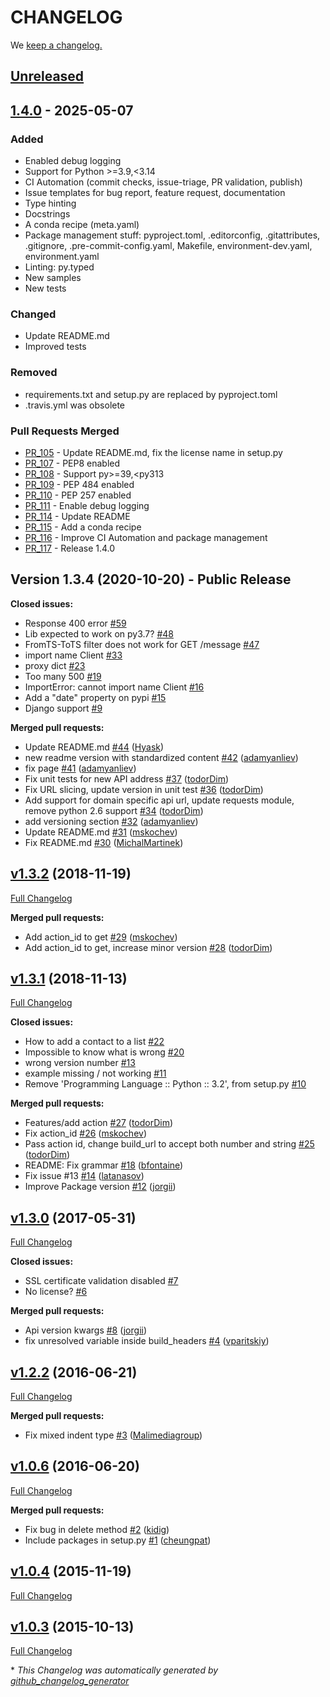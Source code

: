 # CHANGELOG

We [keep a changelog.](http://keepachangelog.com/)

## [Unreleased]

## [1.4.0] - 2025-05-07

### Added

- Enabled debug logging
- Support for Python >=3.9,\<3.14
- CI Automation (commit checks, issue-triage, PR validation, publish)
- Issue templates for bug report, feature request, documentation
- Type hinting
- Docstrings
- A conda recipe (meta.yaml)
- Package management stuff: pyproject.toml, .editorconfig, .gitattributes, .gitignore, .pre-commit-config.yaml, Makefile, environment-dev.yaml, environment.yaml
- Linting: py.typed
- New samples
- New tests

### Changed

- Update README.md
- Improved tests

### Removed

- requirements.txt and setup.py are replaced by pyproject.toml
- .travis.yml was obsolete

### Pull Requests Merged

- [PR_105](https://github.com/mailjet/mailjet-apiv3-python/pull/105) - Update README.md, fix the license name in setup.py
- [PR_107](https://github.com/mailjet/mailjet-apiv3-python/pull/107) - PEP8 enabled
- [PR_108](https://github.com/mailjet/mailjet-apiv3-python/pull/108) - Support py>=39,\<py313
- [PR_109](https://github.com/mailjet/mailjet-apiv3-python/pull/109) - PEP 484 enabled
- [PR_110](https://github.com/mailjet/mailjet-apiv3-python/pull/110) - PEP 257 enabled
- [PR_111](https://github.com/mailjet/mailjet-apiv3-python/pull/111) - Enable debug logging
- [PR_114](https://github.com/mailjet/mailjet-apiv3-python/pull/114) - Update README
- [PR_115](https://github.com/mailjet/mailjet-apiv3-python/pull/115) - Add a conda recipe
- [PR_116](https://github.com/mailjet/mailjet-apiv3-python/pull/116) - Improve CI Automation and package management
- [PR_117](https://github.com/mailjet/mailjet-apiv3-python/pull/117) - Release 1.4.0

## Version 1.3.4 (2020-10-20) - Public Release

**Closed issues:**

- Response 400 error [#59](https://github.com/mailjet/mailjet-apiv3-python/issues/59)
- Lib expected to work on py3.7? [#48](https://github.com/mailjet/mailjet-apiv3-python/issues/48)
- FromTS-ToTS filter does not work for GET /message [#47](https://github.com/mailjet/mailjet-apiv3-python/issues/47)
- import name Client [#33](https://github.com/mailjet/mailjet-apiv3-python/issues/33)
- proxy dict [#23](https://github.com/mailjet/mailjet-apiv3-python/issues/23)
- Too many 500 [#19](https://github.com/mailjet/mailjet-apiv3-python/issues/19)
- ImportError: cannot import name Client [#16](https://github.com/mailjet/mailjet-apiv3-python/issues/16)
- Add a "date" property on pypi [#15](https://github.com/mailjet/mailjet-apiv3-python/issues/15)
- Django support [#9](https://github.com/mailjet/mailjet-apiv3-python/issues/9)

**Merged pull requests:**

- Update README.md [#44](https://github.com/mailjet/mailjet-apiv3-python/pull/44) ([Hyask](https://github.com/Hyask))
- new readme version with standardized content [#42](https://github.com/mailjet/mailjet-apiv3-python/pull/42) ([adamyanliev](https://github.com/adamyanliev))
- fix page [#41](https://github.com/mailjet/mailjet-apiv3-python/pull/41) ([adamyanliev](https://github.com/adamyanliev))
- Fix unit tests for new API address [#37](https://github.com/mailjet/mailjet-apiv3-python/pull/37) ([todorDim](https://github.com/todorDim))
- Fix URL slicing, update version in unit test [#36](https://github.com/mailjet/mailjet-apiv3-python/pull/36) ([todorDim](https://github.com/todorDim))
- Add support for domain specific api url, update requests module, remove python 2.6 support [#34](https://github.com/mailjet/mailjet-apiv3-python/pull/34) ([todorDim](https://github.com/todorDim))
- add versioning section [#32](https://github.com/mailjet/mailjet-apiv3-python/pull/32) ([adamyanliev](https://github.com/adamyanliev))
- Update README.md [#31](https://github.com/mailjet/mailjet-apiv3-python/pull/31) ([mskochev](https://github.com/mskochev))
- Fix README.md [#30](https://github.com/mailjet/mailjet-apiv3-python/pull/30) ([MichalMartinek](https://github.com/MichalMartinek))

## [v1.3.2](https://github.com/mailjet/mailjet-apiv3-python/tree/v1.3.2) (2018-11-19)

[Full Changelog](https://github.com/mailjet/mailjet-apiv3-python/compare/v1.3.1...v1.3.2)

**Merged pull requests:**

- Add action_id to get [#29](https://github.com/mailjet/mailjet-apiv3-python/pull/29) ([mskochev](https://github.com/mskochev))
- Add action_id to get, increase minor version [#28](https://github.com/mailjet/mailjet-apiv3-python/pull/28) ([todorDim](https://github.com/todorDim))

## [v1.3.1](https://github.com/mailjet/mailjet-apiv3-python/tree/v1.3.1) (2018-11-13)

[Full Changelog](https://github.com/mailjet/mailjet-apiv3-python/compare/v1.3.0...v1.3.1)

**Closed issues:**

- How to add a contact to a list [#22](https://github.com/mailjet/mailjet-apiv3-python/issues/22)
- Impossible to know what is wrong [#20](https://github.com/mailjet/mailjet-apiv3-python/issues/20)
- wrong version number [#13](https://github.com/mailjet/mailjet-apiv3-python/issues/13)
- example missing / not working [#11](https://github.com/mailjet/mailjet-apiv3-python/issues/11)
- Remove 'Programming Language :: Python :: 3.2', from setup.py [#10](https://github.com/mailjet/mailjet-apiv3-python/issues/10)

**Merged pull requests:**

- Features/add action [#27](https://github.com/mailjet/mailjet-apiv3-python/pull/27) ([todorDim](https://github.com/todorDim))
- Fix action_id [#26](https://github.com/mailjet/mailjet-apiv3-python/pull/26) ([mskochev](https://github.com/mskochev))
- Pass action id, change build_url to accept both number and string [#25](https://github.com/mailjet/mailjet-apiv3-python/pull/25) ([todorDim](https://github.com/todorDim))
- README: Fix grammar [#18](https://github.com/mailjet/mailjet-apiv3-python/pull/18) ([bfontaine](https://github.com/bfontaine))
- Fix issue #13 [#14](https://github.com/mailjet/mailjet-apiv3-python/pull/14) ([latanasov](https://github.com/latanasov))
- Improve Package version [#12](https://github.com/mailjet/mailjet-apiv3-python/pull/12) ([jorgii](https://github.com/jorgii))

## [v1.3.0](https://github.com/mailjet/mailjet-apiv3-python/tree/v1.3.0) (2017-05-31)

[Full Changelog](https://github.com/mailjet/mailjet-apiv3-python/compare/v1.2.2...v1.3.0)

**Closed issues:**

- SSL certificate validation disabled [#7](https://github.com/mailjet/mailjet-apiv3-python/issues/7)
- No license? [#6](https://github.com/mailjet/mailjet-apiv3-python/issues/6)

**Merged pull requests:**

- Api version kwargs [#8](https://github.com/mailjet/mailjet-apiv3-python/pull/8) ([jorgii](https://github.com/jorgii))
- fix unresolved variable inside build_headers [#4](https://github.com/mailjet/mailjet-apiv3-python/pull/4) ([vparitskiy](https://github.com/vparitskiy))

## [v1.2.2](https://github.com/mailjet/mailjet-apiv3-python/tree/v1.2.2) (2016-06-21)

[Full Changelog](https://github.com/mailjet/mailjet-apiv3-python/compare/v1.0.6...v1.2.2)

**Merged pull requests:**

- Fix mixed indent type [#3](https://github.com/mailjet/mailjet-apiv3-python/pull/3) ([Malimediagroup](https://github.com/Malimediagroup))

## [v1.0.6](https://github.com/mailjet/mailjet-apiv3-python/tree/v1.0.6) (2016-06-20)

[Full Changelog](https://github.com/mailjet/mailjet-apiv3-python/compare/v1.0.4...v1.0.6)

**Merged pull requests:**

- Fix bug in delete method [#2](https://github.com/mailjet/mailjet-apiv3-python/pull/2) ([kidig](https://github.com/kidig))
- Include packages in setup.py [#1](https://github.com/mailjet/mailjet-apiv3-python/pull/1) ([cheungpat](https://github.com/cheungpat))

## [v1.0.4](https://github.com/mailjet/mailjet-apiv3-python/tree/v1.0.4) (2015-11-19)

[Full Changelog](https://github.com/mailjet/mailjet-apiv3-python/compare/v1.0.3...v1.0.4)

## [v1.0.3](https://github.com/mailjet/mailjet-apiv3-python/tree/v1.0.3) (2015-10-13)

[Full Changelog](https://github.com/mailjet/mailjet-apiv3-python/compare/19cf9a00a948e84de4842b51b0336e978f7a849f...v1.0.3)

\* *This Changelog was automatically generated by [github_changelog_generator](https://github.com/github-changelog-generator/github-changelog-generator)*

[1.4.0]: https://github.com/mailjet/mailjet-apiv3-python/releases/tag/v1.4.0
[unreleased]: https://github.com/mailjet/mailjet-apiv3-python/releases/tag/v1.4.0...HEAD
